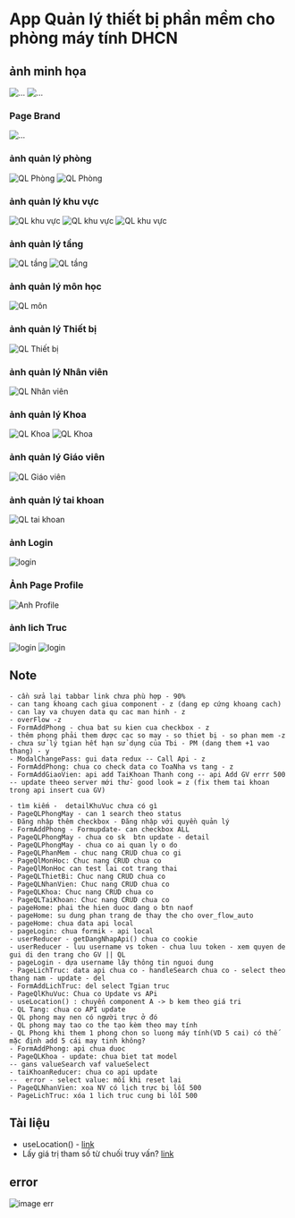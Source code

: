 # App Quản lý thiết bị phần mềm cho phòng máy tính DHCN

## ảnh minh họa
![...](./AnhMinhHoa/img_minhHoa.png)
![...](./AnhMinhHoa/img_code.png)

### Page Brand
![...](./AnhMinhHoa/img_PageBrand.png)
### ảnh quản lý phòng
![QL Phòng](./AnhMinhHoa/img_QLPhong.png)
![QL Phòng](./AnhMinhHoa/img_QLPhong_Form.png)

### ảnh quản lý khu vực
![QL khu vực](./AnhMinhHoa/img_QLKhuVuc.png)
![QL khu vực](./AnhMinhHoa/img_Detail_KhuVuc.png)
![QL khu vực](./AnhMinhHoa/img_QLKhuVuc_Form.png)


### ảnh quản lý tầng
![QL tầng](./AnhMinhHoa/img_QLTang.png)
![QL tầng](./AnhMinhHoa/img_QLTang_form.png)

### ảnh quản lý môn học
![QL môn](./AnhMinhHoa/img_QLMon.png)

### ảnh quản lý Thiết bị
![QL Thiết bị](./AnhMinhHoa/img_QLThietbi.png)

### ảnh quản lý Nhân viên
![QL Nhân viên](./AnhMinhHoa/img_QLNhanVien.png)

### ảnh quản lý Khoa
![QL Khoa](./AnhMinhHoa/img_QLKhoa.png)
![QL Khoa](./AnhMinhHoa/img_QLKhoa_form.png)

### ảnh quản lý Giáo viên
![QL Giáo viên](./AnhMinhHoa/img_QLGiaoVien.png)

### ảnh quản lý tai khoan
![QL tai khoan](./AnhMinhHoa/img_QLTaiKhoan.png)

### ảnh Login
![login](./AnhMinhHoa/img_login.png)

### Ảnh Page Profile 
![Anh Profile](./AnhMinhHoa/img_PageProfile.png)

### ảnh lich Truc
![login](./AnhMinhHoa/img_pcLichTruc.png)
![login](./AnhMinhHoa/img_pcLichTruc_form.png)





## Note
    - cần sửa lại tabbar link chưa phù hợp - 90%
    - can tang khoang cach giua component - z (dang ep cứng khoang cach)
    - can lay va chuyen data qu cac man hinh - z
    - overFlow -z 
    - FormAddPhong - chua bat su kien cua checkbox - z
    - thêm phong phải them dược cac so may - so thiet bị - so phan mem -z
    - chưa sử lý tgian hết hạn sử dụng của Tbi - PM (dang them +1 vao thang) - y
    - ModalChangePass: gui data redux -- Call Api - z
    - FormAddPhong: chua co check data co ToaNha vs tang - z
    - FormAddGiaoVien: api add TaiKhoan Thanh cong -- api Add GV errr 500 -- update theeo server mới thử- good look = z (fix them tai khoan trong api insert cua GV)

    - tìm kiếm -  detailKhuVuc chưa có gì
    - PageQLPhongMay - can 1 search theo status
    - Đăng nhập thêm checkbox - Đăng nhập với quyền quản lý 
    - FormAddPhong - Formupdate- can checkbox ALL
    - PageQLPhongMay - chua co sk  btn update - detail
    - PageQLPhongMay - chua co ai quan ly o do
    - PageQLPhanMem - chuc nang CRUD chua co gi
    - PageQlMonHoc: Chuc nang CRUD chua co
    - PageQlMonHoc can test lai cot trang thai
    - PageQLThietBi: Chuc nang CRUD chua co
    - PageQLNhanVien: Chuc nang CRUD chua co
    - PageQLKhoa: Chuc nang CRUD chua co
    - PageQLTaiKhoan: Chuc nang CRUD chua co
    - pageHome: phai the hien duoc dang o btn naof
    - pageHome: su dung phan trang de thay the cho over_flow_auto
    - pageHome: chua data api local
    - pageLogin: chua formik - api local
    - userReducer - getDangNhapApi() chua co cookie
    - userReducer - luu username vs token - chua luu token - xem quyen de gui di den trang cho GV || QL
    - pageLogin - dựa username lây thông tin nguoi dung
    - PageLichTruc: data api chua co - handleSearch chua co - select theo thang nam - update - del
    - FormAddLichTruc: del select Tgian truc
    - PageQlKhuVuc: Chua co Update vs APi
    - useLocation() : chuyển component A -> b kem theo giá tri
    - QL Tang: chua co API update
    - QL phong may nen có người trực ở đó 
    - QL phong may tao co the tạo kèm theo may tính
    - QL Phong khi them 1 phong chon so luong máy tính(VD 5 cai) có thế mặc định add 5 cái may tinh không? 
    - FormAddPhong: api chua duoc
    - PageQLKhoa - update: chua biet tat model
    -- gans valueSearch vaf valueSelect
    - taiKhoanReducer: chua co api update
    --  error - select value: mối khi reset lại
    - PageQLNhanVien: xoa NV có lịch trực bị lỗi 500
    - PageLichTruc: xóa 1 lich truc cung bi lỗi 500


## Tài liệu

* useLocation() - [link](https://medium.com/@stheodorejohn/exploring-react-router-dom-understanding-the-uselocation-hook-f67742e71c0c)
* Lấy giá trị tham số từ chuối truy vấn? [link](https://www.javascripttutorial.net/es-next/javascript-object-fromentries/)

    
## error
![image err](./AnhMinhHoa/img_error.png)
